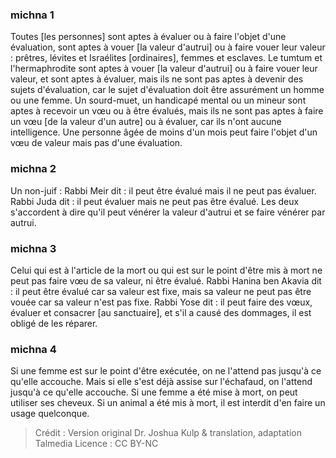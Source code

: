 
### michna 1
Toutes [les personnes] sont aptes à évaluer ou à faire l'objet d'une évaluation, sont aptes à vouer [la valeur d'autrui] ou à faire vouer leur valeur : prêtres, lévites et Israélites [ordinaires], femmes et esclaves. Le tumtum et l'hermaphrodite sont aptes à vouer [la valeur d'autrui] ou à faire vouer leur valeur, et sont aptes à évaluer, mais ils ne sont pas aptes à devenir des sujets d'évaluation, car le sujet d'évaluation doit être assurément un homme ou une femme. Un sourd-muet, un handicapé mental ou un mineur sont aptes à recevoir un vœu ou à être évalués, mais ils ne sont pas aptes à faire un vœu [de la valeur d'un autre] ou à évaluer, car ils n'ont aucune intelligence. Une personne âgée de moins d'un mois peut faire l'objet d'un vœu de valeur mais pas d'une évaluation.

### michna 2
Un non-juif : Rabbi Meir dit : il peut être évalué mais il ne peut pas évaluer. Rabbi Juda dit : il peut évaluer mais ne peut pas être évalué. Les deux s'accordent à dire qu'il peut vénérer la valeur d'autrui et se faire vénérer par autrui.

### michna 3
Celui qui est à l'article de la mort ou qui est sur le point d'être mis à mort ne peut pas faire vœu de sa valeur, ni être évalué. Rabbi Hanina ben Akavia dit : il peut être évalué car sa valeur est fixe, mais sa valeur ne peut pas être vouée car sa valeur n'est pas fixe. Rabbi Yose dit : il peut faire des vœux, évaluer et consacrer [au sanctuaire], et s'il a causé des dommages, il est obligé de les réparer.

### michna 4
Si une femme est sur le point d'être exécutée, on ne l'attend pas jusqu'à ce qu'elle accouche. Mais si elle s'est déjà assise sur l'échafaud, on l'attend jusqu'à ce qu'elle accouche. Si une femme a été mise à mort, on peut utiliser ses cheveux. Si un animal a été mis à mort, il est interdit d'en faire un usage quelconque.

>Crédit : Version original Dr. Joshua Kulp & translation, adaptation Talmedia
>Licence : CC BY-NC